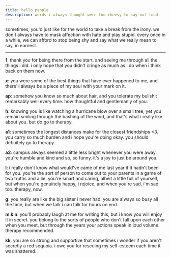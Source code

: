 ```yaml
---
title: hello people
description: words i always thought were too cheesy to say out loud
---
```


sometimes, you'd just like for the world to take a break from the irony. 
we don't always have to mask affection with hate and play stupid.
every once in a while, we can afford to stop being shy and say what we really mean to say, in earnest. 

---

**1**: thank you for being there from the start, and seeing me through all the things i did.
i only hope that you didn't cringe as much as i do when i think back on them now. 

**x**: you were some of the best things that have ever happened to me, and there'll always be a piece of my soul with your mark on it.

**ap**: somehow you know so much about hair, and you tolerate my bullshit remarkably well every time. how thoughtful and gentlemanly of you.

**h**: knowing you is like watching a hurricane blow over a small tree, yet you remain smiling through the bashing of the wind, and that's what i really like about you.
but do go to therapy.

**a1**: sometimes the longest distances make for the closest friendships <3. you carry so much burden and i hope you're doing okay.
you should definitely go to therapy.

**a2**: campus always seemed a little less bright whenever you were away. 
you're humble and kind and so, so funny. it's a joy to just be around you.

**l**: i really don't know what would've came of me last year if it hadn't been for you.
you're the sort of person to come out to your parents in a game of two truths and a lie. you're smart and caring, albeit a little full of yourself, but when you're genuinely happy, i rejoice, and when you're sad, i'm sad too.
therapy, now.

**g**: you really are like the big sister i never had. you are always so busy all the time, but when we talk i can talk for hours on end. 

**m & n**: you'll probably laugh at me for writing this, but i know you will enjoy it in secret. 
you belong to the sorts of people who don't fall upon each other when you meet, but through the years your actions speak in loud volume. 
therapy recommended.

**kk**: you are so strong and supportive that sometimes i wonder if you aren't secretly a red sequoia.
i owe you for rescuing my self-esteem each time it was shattered.




